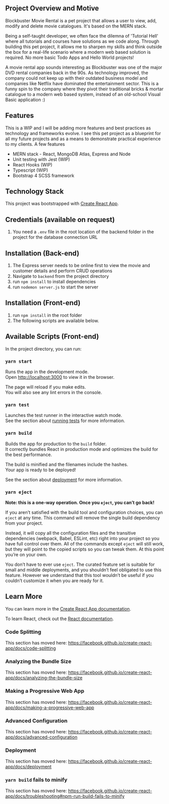 ## Project Overview and Motive

Blockbuster Movie Rental is a pet project that allows a user to view, add, modify and delete movie catalogues. It's based on the MERN stack.

Being a self-taught developer, we often face the dilemna of 'Tutorial Hell' where all tutorials and courses have solutions as we code along. Through building this pet project, it allows me to sharpen my skills and think outside the box for a real-life scenario where a modern web based solution is required. No more basic Todo Apps and Hello World projects! 

A movie rental app sounds interesting as Blockbuster was one of the major DVD rental companies back in the 90s. As technology improved, the company could not keep up with their outdated business model and companies like Netflix have dominated the entertainment sector. This is a funny spin to the company where they pivot their traditional bricks & mortar catalogue to a modern web based system, instead of an old-school Visual Basic application :)  

## Features

This is a WIP and I will be adding more features and best practices as technology and frameworks evolve. I see this pet project as a blueprint for all my future projects and as a means to demonstrate practical experience to my clients. A few features
- MERN stack - React, MongoDB Atlas, Express and Node
- Unit testing with Jest (WIP)
- React Hooks (WIP)
- Typescript (WIP)
- Bootstrap 4 SCSS framework


## Technology Stack
This project was bootstrapped with [Create React App](https://github.com/facebook/create-react-app).

## Credentials (available on request)
1. You need a `.env` file in the root location of the backend folder in the project for the database connection URL

## Installation (Back-end)

1. The Express server needs to be online first to view the movie and customer details and perform CRUD operations
2. Navigate to `backend` from the project directory
3. run `npm install` to install dependencies
4. run `nodemon server.js` to start the server


## Installation (Front-end)

1. run `npm install` in the root folder
2. The following scripts are available below.

## Available Scripts (Front-end)

In the project directory, you can run:

### `yarn start`

Runs the app in the development mode.<br />
Open [http://localhost:3000](http://localhost:3000) to view it in the browser.

The page will reload if you make edits.<br />
You will also see any lint errors in the console.

### `yarn test`

Launches the test runner in the interactive watch mode.<br />
See the section about [running tests](https://facebook.github.io/create-react-app/docs/running-tests) for more information.

### `yarn build`

Builds the app for production to the `build` folder.<br />
It correctly bundles React in production mode and optimizes the build for the best performance.

The build is minified and the filenames include the hashes.<br />
Your app is ready to be deployed!

See the section about [deployment](https://facebook.github.io/create-react-app/docs/deployment) for more information.

### `yarn eject`

**Note: this is a one-way operation. Once you `eject`, you can’t go back!**

If you aren’t satisfied with the build tool and configuration choices, you can `eject` at any time. This command will remove the single build dependency from your project.

Instead, it will copy all the configuration files and the transitive dependencies (webpack, Babel, ESLint, etc) right into your project so you have full control over them. All of the commands except `eject` will still work, but they will point to the copied scripts so you can tweak them. At this point you’re on your own.

You don’t have to ever use `eject`. The curated feature set is suitable for small and middle deployments, and you shouldn’t feel obligated to use this feature. However we understand that this tool wouldn’t be useful if you couldn’t customize it when you are ready for it.

## Learn More

You can learn more in the [Create React App documentation](https://facebook.github.io/create-react-app/docs/getting-started).

To learn React, check out the [React documentation](https://reactjs.org/).

### Code Splitting

This section has moved here: https://facebook.github.io/create-react-app/docs/code-splitting

### Analyzing the Bundle Size

This section has moved here: https://facebook.github.io/create-react-app/docs/analyzing-the-bundle-size

### Making a Progressive Web App

This section has moved here: https://facebook.github.io/create-react-app/docs/making-a-progressive-web-app

### Advanced Configuration

This section has moved here: https://facebook.github.io/create-react-app/docs/advanced-configuration

### Deployment

This section has moved here: https://facebook.github.io/create-react-app/docs/deployment

### `yarn build` fails to minify

This section has moved here: https://facebook.github.io/create-react-app/docs/troubleshooting#npm-run-build-fails-to-minify
